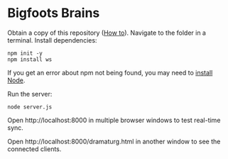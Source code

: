 # Bigfoots Brains

Obtain a copy of this repository ([How to](https://zapier.com/blog/how-to-download-from-github/)). Navigate to the folder in a terminal. Install dependencies:

    npm init -y
    npm install ws

If you get an error about npm not being found, you may need to [install Node](https://nodejs.org/en/download).

Run the server:

    node server.js

Open http://localhost:8000 in multiple browser windows to test real-time sync. 

Open http://localhost:8000/dramaturg.html in another window to see the connected clients.


